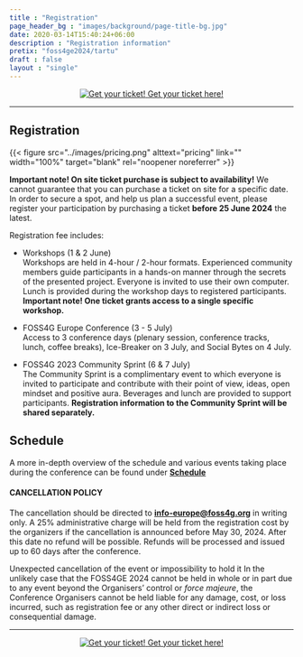 ```yaml
---
title : "Registration"
page_header_bg : "images/background/page-title-bg.jpg"
date: 2020-03-14T15:40:24+06:00
description : "Registration information"
pretix: "foss4ge2024/tartu"
draft : false
layout : "single"
---
```


<center>
    <a href="./register/"
        class="btn btn-primary btn-lg"
        target="blank" rel="noopener noreferrer"
        style="padding:32px;margin-top:30px;margin-bottom:30px">
        <img src="https://2024.europe.foss4g.org/images/icon/form-icon.png" alt="Get your ticket!">
    <span>Get your ticket here!</span></a>
</center>
<hr>

## Registration

{{< figure
    src="../images/pricing.png"
    alttext="pricing"
    link=""
    width="100%"
    target="blank"
    rel="noopener noreferrer"
    >}}

**Important note! On site ticket purchase is subject to availability!** We cannot
guarantee that you can purchase a ticket on site for a specific date. In order
to secure a spot, and help us plan a successful event, please register your
participation by purchasing a ticket **before 25 June 2024** the latest.

Registration fee includes:

- Workshops (1 & 2 June)  
Workshops are held in 4-hour / 2-hour formats. Experienced community members guide
participants in a hands-on manner through the secrets of the presented project.
Everyone is invited to use their own computer. Lunch is provided during the
workshop days to registered participants.
**Important note! One ticket grants access to a single specific workshop.**

- FOSS4G Europe Conference (3 - 5 July)  
Access to 3 conference days (plenary session, conference tracks, lunch,
coffee breaks), Ice-Breaker on 3 July, and Social Bytes on 4 July.  

- FOSS4G 2023 Community Sprint (6 & 7 July)  
The Community Sprint is a complimentary event to which everyone is invited to
participate and contribute with their point of view, ideas, open mindset and
positive aura. Beverages and lunch are provided to support participants.
**Registration information to the Community Sprint will be shared separately.**

## Schedule
A more in-depth overview of the schedule and various events taking place during
the conference can be found under [**Schedule**](../schedule/)

#### CANCELLATION POLICY

The cancellation should be directed to **info-europe@foss4g.org** in writing
only. A 25% administrative charge will be held from the registration cost by
the organizers if the cancellation is announced before May 30, 2024. After this
date no refund will be possible. Refunds will be processed and issued up to 60
days after the conference.

Unexpected cancellation of the event or impossibility to hold it
In the unlikely case that the FOSS4GE 2024 cannot be held in whole or in part
due to any event beyond the Organisers’ control or *force majeure*, the
Conference Organisers cannot be held liable for any damage, cost, or loss
incurred, such as registration fee or any other direct or indirect loss or
consequential damage.

<hr>
<center>
    <a href="./register/"
        class="btn btn-primary btn-lg"
        target="blank" rel="noopener noreferrer"
        style="padding:32px;margin-top:30px;margin-bottom:30px">
        <img src="https://2024.europe.foss4g.org/images/icon/form-icon.png" alt="Get your ticket!">
    <span>Get your ticket here!</span></a>
</center>
